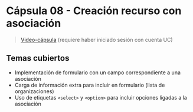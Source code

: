 # Cápsula 08 - Creación recurso con asociación

> [Video-cápsula](https://drive.google.com/file/d/1BAVI0whrzDdN-w1Cb1N-0RC4SF-RziQP/view?usp=sharing) (requiere haber iniciado sesión con cuenta UC)

## Temas cubiertos
- Implementación de formulario con un campo correspondiente a una asociación
- Carga de información extra para incluir en formulario (lista de organizaciones)
- Uso de etiquetas `<select>` y `<option>` para incluir opciones ligadas a la asociación
